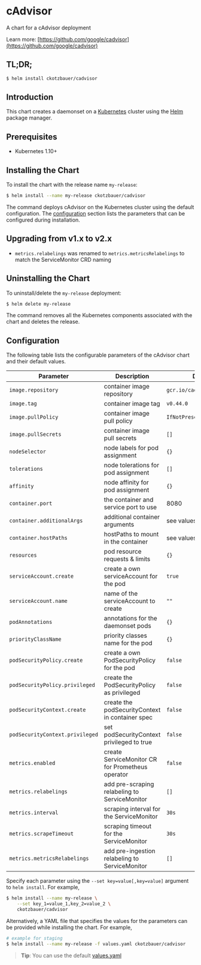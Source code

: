 # cAdvisor

A chart for a cAdvisor deployment

Learn more: [https://github.com/google/cadvisor](https://github.com/google/cadvisor)

## TL;DR;

```bash
$ helm install ckotzbauer/cadvisor
```

## Introduction

This chart creates a daemonset on a [Kubernetes](http://kubernetes.io) cluster using the [Helm](https://helm.sh) package manager.

## Prerequisites

- Kubernetes 1.10+

## Installing the Chart

To install the chart with the release name `my-release`:

```bash
$ helm install --name my-release ckotzbauer/cadvisor
```

The command deploys cAdvisor on the Kubernetes cluster using the default configuration. The [configuration](#configuration) section lists the parameters that can be configured during installation.

## Upgrading from v1.x to v2.x

- `metrics.relabelings` was renamed to `metrics.metricsRelabelings` to match the ServiceMonitor CRD naming

## Uninstalling the Chart

To uninstall/delete the `my-release` deployment:

```bash
$ helm delete my-release
```
The command removes all the Kubernetes components associated with the chart and deletes the release.

## Configuration

The following table lists the configurable parameters of the cAdvisor chart and their default values.

| Parameter                      | Description                                      | Default                    |
| ------------------------------ | ------------------------------------------------ | -------------------------- |
| `image.repository`             | container image repository                       | `gcr.io/cadvisor/cadvisor` |
| `image.tag`                    | container image tag                              | `v0.44.0`                  |
| `image.pullPolicy`             | container image pull policy                      | `IfNotPresent`             |
| `image.pullSecrets`            | container image pull secrets                     | `[]`                       |
| `nodeSelector`                 | node labels for pod assignment                   | `{}`                       |
| `tolerations`                  | node tolerations for pod assignment              | `[]`                       |
| `affinity`                     | node affinity for pod assignment                 | `{}`                       |
| `container.port`               | the container and service port to use            | 8080                       |
| `container.additionalArgs`     | additional container arguments                   | see values.yaml            |
| `container.hostPaths`          | hostPaths to mount in the container              | see values.yaml            |
| `resources`                    | pod resource requests & limits                   | `{}`                       |
| `serviceAccount.create`        | create a own serviceAccount for the pod          | `true`                     |
| `serviceAccount.name`          | name of the serviceAccount to create             | `""`                       |
| `podAnnotations`               | annotations for the daemonset pods               | `{}`                       |
| `priorityClassName`            | priority classes name for the pod                | `{}`                       |
| `podSecurityPolicy.create`     | create a own PodSecurityPolicy for the pod       | `false`                    |
| `podSecurityPolicy.privileged` | create the PodSecurityPolicy as privileged       | `false`                    |
| `podSecurityContext.create`    | create the podSecurityContext in container spec  | `false`                    |
| `podSecurityContext.privileged`| set podSecurityContext privileged to true        | `false`                    |
| `metrics.enabled`              | create ServiceMonitor CR for Prometheus operator | `false`                    |
| `metrics.relabelings`          | add pre-scraping relabeling to ServiceMonitor    | `[]`                       |
| `metrics.interval`             | scraping interval for the ServiceMonitor         | `30s`                       |
| `metrics.scrapeTimeout`        | scraping timeout for the ServiceMonitor          | `30s`                       |
| `metrics.metricsRelabelings`   | add pre-ingestion relabeling to ServiceMonitor   | `[]`                       |

Specify each parameter using the `--set key=value[,key=value]` argument to `helm install`. For example,

```bash
$ helm install --name my-release \
    --set key_1=value_1,key_2=value_2 \
    ckotzbauer/cadvisor
```

Alternatively, a YAML file that specifies the values for the parameters can be provided while installing the chart. For example,

```bash
# example for staging
$ helm install --name my-release -f values.yaml ckotzbauer/cadvisor
```

> **Tip**: You can use the default [values.yaml](values.yaml)
